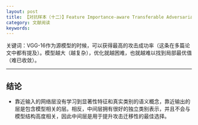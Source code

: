 ```yaml
---
layout: post
title: 【对抗样本（十二）】Feature Importance-aware Transferable Adversarial Attacks
category: 文献阅读
keywords: 
---
```


关键词：VGG-16作为源模型的时候，可以获得最高的攻击成功率（这条在多篇论文中都有提及）。模型越大（越复杂），优化就越困难，也就越难以找到局部最优值（难已收敛）。

---





## 结论

+ 靠近输入的网络层没有学习到显著性特征和真实类别的语义概念，靠近输出的层是包含模型相关的层。相反，中间层拥有很好的独立类别表示，并且不会与模型结构高度相关，因此中间层是用于提升攻击迁移性的最佳选择。
